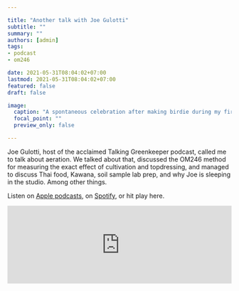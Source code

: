```yaml
---

title: "Another talk with Joe Gulotti"
subtitle: ""
summary: ""
authors: [admin]
tags: 
- podcast
- om246

date: 2021-05-31T08:04:02+07:00
lastmod: 2021-05-31T08:04:02+07:00
featured: false
draft: false

image:
  caption: "A spontaneous celebration after making birdie during my first round with hickory clubs."
  focal_point: ""
  preview_only: false

---
```


Joe Gulotti, host of the acclaimed Talking Greenkeeper podcast, called me to talk about aeration. We talked about that, discussed the OM246 method for measuring the exact effect of cultivation and topdressing, and managed to discuss Thai food, Kawana, soil sample lab prep, and why Joe is sleeping in the studio. Among other things.

Listen on [Apple podcasts](https://podcasts.apple.com/us/podcast/micah-woods-phd/id1435947281?i=1000523526622), on [Spotify](https://open.spotify.com/episode/6xvD02FArsMQOLfwQQAYEx?si=W1TejbB1TCaGh-yjZjbjnA), or hit play here.

<iframe allow="autoplay *; encrypted-media *; fullscreen *" frameborder="0" height="175" style="width:100%;max-width:660px;overflow:hidden;background:transparent;" sandbox="allow-forms allow-popups allow-same-origin allow-scripts allow-storage-access-by-user-activation allow-top-navigation-by-user-activation" src="https://embed.podcasts.apple.com/us/podcast/micah-woods-phd/id1435947281?i=1000523526622"></iframe>



